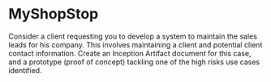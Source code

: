 # MyShopStop
Consider a client requesting you to develop a system to maintain the sales leads for his company. This involves maintaining a client and potential client contact information.  Create an Inception Artifact document for this case, and a prototype (proof of concept) tackling one of the high risks use cases identified.
